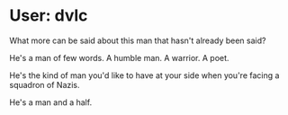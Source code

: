# User: dvlc

What more can be said about this man that hasn't already been said?  

He's a man of few words.  A humble man.  A warrior. A poet.

He's the kind of man you'd like to have at your side when you're facing a squadron of Nazis.

He's a man and a half.

